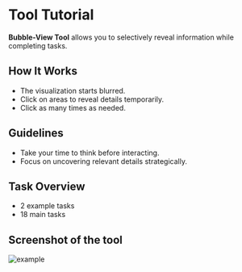 # Tool Tutorial

**Bubble-View Tool** allows you to selectively reveal information while completing tasks.  

## How It Works  
- The visualization starts blurred.  
- Click on areas to reveal details temporarily.  
- Click as many times as needed.  

## Guidelines  
- Take your time to think before interacting.  
- Focus on uncovering relevant details strategically.  


## Task Overview  
- 2 example tasks  
- 18 main tasks  


## Screenshot of the tool
![example](/Revisit-Study/tools/assets/bubble.png)  

